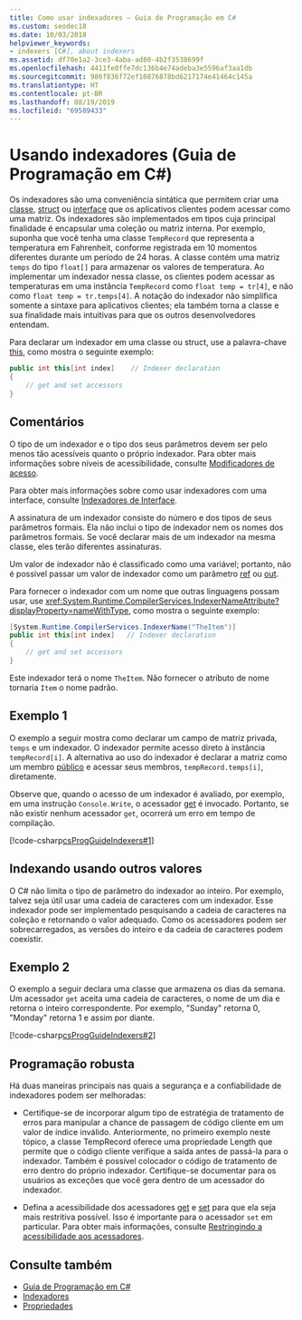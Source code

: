 ```yaml
---
title: Como usar indexadores – Guia de Programação em C#
ms.custom: seodec18
ms.date: 10/03/2018
helpviewer_keywords:
- indexers [C#], about indexers
ms.assetid: df70e1a2-3ce3-4aba-ad80-4b2f3538699f
ms.openlocfilehash: 4411fe0ffe7dc136b4e74adeba3e5596af3aa1db
ms.sourcegitcommit: 986f836f72ef10876878bd6217174e41464c145a
ms.translationtype: HT
ms.contentlocale: pt-BR
ms.lasthandoff: 08/19/2019
ms.locfileid: "69589433"
---
```

# <a name="using-indexers-c-programming-guide"></a>Usando indexadores (Guia de Programação em C#)

Os indexadores são uma conveniência sintática que permitem criar uma [classe](../../language-reference/keywords/class.md), [struct](../../language-reference/keywords/struct.md) ou [interface](../../language-reference/keywords/interface.md) que os aplicativos clientes podem acessar como uma matriz. Os indexadores são implementados em tipos cuja principal finalidade é encapsular uma coleção ou matriz interna. Por exemplo, suponha que você tenha uma classe `TempRecord` que representa a temperatura em Fahrenheit, conforme registrada em 10 momentos diferentes durante um período de 24 horas. A classe contém uma matriz `temps` do tipo `float[]` para armazenar os valores de temperatura. Ao implementar um indexador nessa classe, os clientes podem acessar as temperaturas em uma instância `TempRecord` como `float temp = tr[4]`, e não como `float temp = tr.temps[4]`. A notação do indexador não simplifica somente a sintaxe para aplicativos clientes; ela também torna a classe e sua finalidade mais intuitivas para que os outros desenvolvedores entendam.  
  
Para declarar um indexador em uma classe ou struct, use a palavra-chave [this](../../language-reference/keywords/this.md), como mostra o seguinte exemplo:

```csharp
public int this[int index]    // Indexer declaration  
{  
    // get and set accessors  
}  
```

## <a name="remarks"></a>Comentários

O tipo de um indexador e o tipo dos seus parâmetros devem ser pelo menos tão acessíveis quanto o próprio indexador. Para obter mais informações sobre níveis de acessibilidade, consulte [Modificadores de acesso](../../language-reference/keywords/access-modifiers.md).  
  
 Para obter mais informações sobre como usar indexadores com uma interface, consulte [Indexadores de Interface](./indexers-in-interfaces.md).  
  
 A assinatura de um indexador consiste do número e dos tipos de seus parâmetros formais. Ela não inclui o tipo de indexador nem os nomes dos parâmetros formais. Se você declarar mais de um indexador na mesma classe, eles terão diferentes assinaturas.  
  
 Um valor de indexador não é classificado como uma variável; portanto, não é possível passar um valor de indexador como um parâmetro [ref](../../language-reference/keywords/ref.md) ou [out](../../language-reference/keywords/out-parameter-modifier.md).  
  
 Para fornecer o indexador com um nome que outras linguagens possam usar, use <xref:System.Runtime.CompilerServices.IndexerNameAttribute?displayProperty=nameWithType>, como mostra o seguinte exemplo:  

```csharp
[System.Runtime.CompilerServices.IndexerName("TheItem")]  
public int this[int index]   // Indexer declaration  
{
    // get and set accessors  
}  
```

Este indexador terá o nome `TheItem`. Não fornecer o atributo de nome tornaria `Item` o nome padrão.  
  
## <a name="example-1"></a>Exemplo 1  
  
O exemplo a seguir mostra como declarar um campo de matriz privada, `temps` e um indexador. O indexador permite acesso direto à instância `tempRecord[i]`. A alternativa ao uso do indexador é declarar a matriz como um membro [público](../../language-reference/keywords/public.md) e acessar seus membros, `tempRecord.temps[i]`, diretamente.  
  
 Observe que, quando o acesso de um indexador é avaliado, por exemplo, em uma instrução `Console.Write`, o acessador [get](../../language-reference/keywords/get.md) é invocado. Portanto, se não existir nenhum acessador `get`, ocorrerá um erro em tempo de compilação.  
  
 [!code-csharp[csProgGuideIndexers#1](~/samples/snippets/csharp/VS_Snippets_VBCSharp/csProgGuideIndexers/CS/Indexers.cs#1)]  
  
## <a name="indexing-using-other-values"></a>Indexando usando outros valores

O C# não limita o tipo de parâmetro do indexador ao inteiro. Por exemplo, talvez seja útil usar uma cadeia de caracteres com um indexador. Esse indexador pode ser implementado pesquisando a cadeia de caracteres na coleção e retornando o valor adequado. Como os acessadores podem ser sobrecarregados, as versões do inteiro e da cadeia de caracteres podem coexistir.  
  
## <a name="example-2"></a>Exemplo 2  
  
O exemplo a seguir declara uma classe que armazena os dias da semana. Um acessador `get` aceita uma cadeia de caracteres, o nome de um dia e retorna o inteiro correspondente. Por exemplo, "Sunday" retorna 0, "Monday" retorna 1 e assim por diante.  
  
 [!code-csharp[csProgGuideIndexers#2](~/samples/snippets/csharp/VS_Snippets_VBCSharp/csProgGuideIndexers/CS/Indexers.cs#2)]  
  
## <a name="robust-programming"></a>Programação robusta

 Há duas maneiras principais nas quais a segurança e a confiabilidade de indexadores podem ser melhoradas:  
  
- Certifique-se de incorporar algum tipo de estratégia de tratamento de erros para manipular a chance de passagem de código cliente em um valor de índice inválido. Anteriormente, no primeiro exemplo neste tópico, a classe TempRecord oferece uma propriedade Length que permite que o código cliente verifique a saída antes de passá-la para o indexador. Também é possível colocador o código de tratamento de erro dentro do próprio indexador. Certifique-se documentar para os usuários as exceções que você gera dentro de um acessador do indexador.  
  
- Defina a acessibilidade dos acessadores [get](../../language-reference/keywords/get.md) e [set](../../language-reference/keywords/set.md) para que ela seja mais restritiva possível. Isso é importante para o acessador `set` em particular. Para obter mais informações, consulte [Restringindo a acessibilidade aos acessadores](../classes-and-structs/restricting-accessor-accessibility.md).  
  
## <a name="see-also"></a>Consulte também

- [Guia de Programação em C#](../index.md)
- [Indexadores](./index.md)
- [Propriedades](../classes-and-structs/properties.md)

